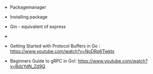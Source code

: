 - Packagemanager 
- Installing package
- Gin -  equivalent of express
- 


- Getting Started with Protocol Buffers in Go : https://www.youtube.com/watch?v=NoDRq6Twkts
- Beginners Guide to gRPC in Go!: https://www.youtube.com/watch?v=BdzYdN_Zd9Q